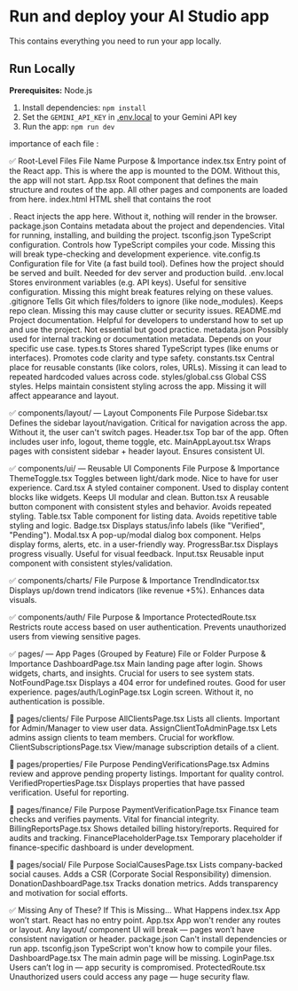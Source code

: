 # Run and deploy your AI Studio app

This contains everything you need to run your app locally.

## Run Locally

**Prerequisites:**  Node.js


1. Install dependencies:
   `npm install`
2. Set the `GEMINI_API_KEY` in [.env.local](.env.local) to your Gemini API key
3. Run the app:
   `npm run dev`


importance of each file :

✅ Root-Level Files
File Name	Purpose & Importance
index.tsx	Entry point of the React app. This is where the app is mounted to the DOM. Without this, the app will not start.
App.tsx	Root component that defines the main structure and routes of the app. All other pages and components are loaded from here.
index.html	HTML shell that contains the root <div id="root">. React injects the app here. Without it, nothing will render in the browser.
package.json	Contains metadata about the project and dependencies. Vital for running, installing, and building the project.
tsconfig.json	TypeScript configuration. Controls how TypeScript compiles your code. Missing this will break type-checking and development experience.
vite.config.ts	Configuration file for Vite (a fast build tool). Defines how the project should be served and built. Needed for dev server and production build.
.env.local	Stores environment variables (e.g. API keys). Useful for sensitive configuration. Missing this might break features relying on these values.
.gitignore	Tells Git which files/folders to ignore (like node_modules). Keeps repo clean. Missing this may cause clutter or security issues.
README.md	Project documentation. Helpful for developers to understand how to set up and use the project. Not essential but good practice.
metadata.json	Possibly used for internal tracking or documentation metadata. Depends on your specific use case.
types.ts	Stores shared TypeScript types (like enums or interfaces). Promotes code clarity and type safety.
constants.tsx	Central place for reusable constants (like colors, roles, URLs). Missing it can lead to repeated hardcoded values across code.
styles/global.css	Global CSS styles. Helps maintain consistent styling across the app. Missing it will affect appearance and layout.

✅ components/layout/ — Layout Components
File	Purpose
Sidebar.tsx	Defines the sidebar layout/navigation. Critical for navigation across the app. Without it, the user can't switch pages.
Header.tsx	Top bar of the app. Often includes user info, logout, theme toggle, etc.
MainAppLayout.tsx	Wraps pages with consistent sidebar + header layout. Ensures consistent UI.

✅ components/ui/ — Reusable UI Components
File	Purpose & Importance
ThemeToggle.tsx	Toggles between light/dark mode. Nice to have for user experience.
Card.tsx	A styled container component. Used to display content blocks like widgets. Keeps UI modular and clean.
Button.tsx	A reusable button component with consistent styles and behavior. Avoids repeated styling.
Table.tsx	Table component for listing data. Avoids repetitive table styling and logic.
Badge.tsx	Displays status/info labels (like "Verified", "Pending").
Modal.tsx	A pop-up/modal dialog box component. Helps display forms, alerts, etc. in a user-friendly way.
ProgressBar.tsx	Displays progress visually. Useful for visual feedback.
Input.tsx	Reusable input component with consistent styles/validation.

✅ components/charts/
File	Purpose & Importance
TrendIndicator.tsx	Displays up/down trend indicators (like revenue +5%). Enhances data visuals.

✅ components/auth/
File	Purpose & Importance
ProtectedRoute.tsx	Restricts route access based on user authentication. Prevents unauthorized users from viewing sensitive pages.

✅ pages/ — App Pages (Grouped by Feature)
File or Folder	Purpose & Importance
DashboardPage.tsx	Main landing page after login. Shows widgets, charts, and insights. Crucial for users to see system stats.
NotFoundPage.tsx	Displays a 404 error for undefined routes. Good for user experience.
pages/auth/LoginPage.tsx	Login screen. Without it, no authentication is possible.

📁 pages/clients/
File	Purpose
AllClientsPage.tsx	Lists all clients. Important for Admin/Manager to view user data.
AssignClientToAdminPage.tsx	Lets admins assign clients to team members. Crucial for workflow.
ClientSubscriptionsPage.tsx	View/manage subscription details of a client.

📁 pages/properties/
File	Purpose
PendingVerificationsPage.tsx	Admins review and approve pending property listings. Important for quality control.
VerifiedPropertiesPage.tsx	Displays properties that have passed verification. Useful for reporting.

📁 pages/finance/
File	Purpose
PaymentVerificationPage.tsx	Finance team checks and verifies payments. Vital for financial integrity.
BillingReportsPage.tsx	Shows detailed billing history/reports. Required for audits and tracking.
FinancePlaceholderPage.tsx	Temporary placeholder if finance-specific dashboard is under development.

📁 pages/social/
File	Purpose
SocialCausesPage.tsx	Lists company-backed social causes. Adds a CSR (Corporate Social Responsibility) dimension.
DonationDashboardPage.tsx	Tracks donation metrics. Adds transparency and motivation for social efforts.

✅ Missing Any of These?
If This is Missing...	What Happens
index.tsx	App won’t start. React has no entry point.
App.tsx	App won't render any routes or layout.
Any layout/ component	UI will break — pages won’t have consistent navigation or header.
package.json	Can't install dependencies or run app.
tsconfig.json	TypeScript won't know how to compile your files.
DashboardPage.tsx	The main admin page will be missing.
LoginPage.tsx	Users can’t log in — app security is compromised.
ProtectedRoute.tsx	Unauthorized users could access any page — huge security flaw.

